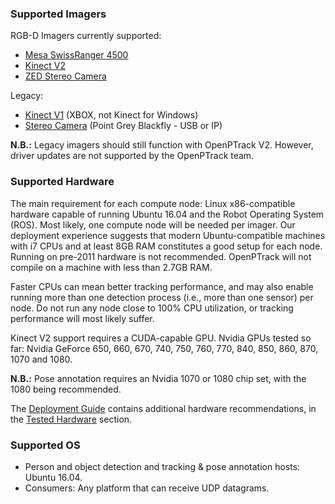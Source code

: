 ### Supported Imagers

RGB-D Imagers currently supported:

* [Mesa SwissRanger 4500](http://hptg.com/industrial/)
* [Kinect V2](http://support.xbox.com/en-US/browse/xbox-one/kinect?icid=furl_xboxone-kinect)
* [ZED Stereo Camera](https://www.stereolabs.com)

Legacy:
* [Kinect V1](https://support.xbox.com/en-US/browse/xbox-360/accessories/Kinect) (XBOX, not Kinect for Windows)
* [Stereo Camera](https://www.ptgrey.com/blackfly-usb3-vision-cameras) (Point Grey Blackfly - USB or IP) 

**N.B.:** Legacy imagers should still function with OpenPTrack V2. However, driver updates are not supported by the OpenPTrack team.


### Supported Hardware
The main requirement for each compute node: Linux x86-compatible hardware capable of running Ubuntu 16.04 and the Robot Operating System (ROS). Most likely, one compute node will be needed per imager. Our deployment experience suggests that modern Ubuntu-compatible machines with i7 CPUs and at least 8GB RAM constitutes a good setup for each node. Running on pre-2011 hardware is not recommended. OpenPTrack will not compile on a machine with less than 2.7GB RAM.  

Faster CPUs can mean better tracking performance, and may also enable running more than one detection process (i.e., more than one sensor) per node. Do not run any node close to 100% CPU utilization, or tracking performance will most likely suffer. 

Kinect V2 support requires a CUDA-capable GPU. Nvidia GPUs tested so far: Nvidia GeForce 650, 660, 670, 740, 750, 760, 770, 840, 850, 860, 870, 1070 and 1080.

**N.B.:** Pose annotation requires an Nvidia 1070 or 1080 chip set, with the 1080 being recommended.


The [Deployment Guide](https://github.com/OpenPTrack/open_ptrack_v2/wiki/Deployment-Guide) contains additional hardware recommendations, in the [Tested Hardware](https://github.com/OpenPTrack/open_ptrack_v2/wiki/Tested-Hardware) section.

### Supported OS

* Person and object detection and tracking & pose annotation hosts: Ubuntu 16.04. 
* Consumers: Any platform that can receive UDP datagrams.